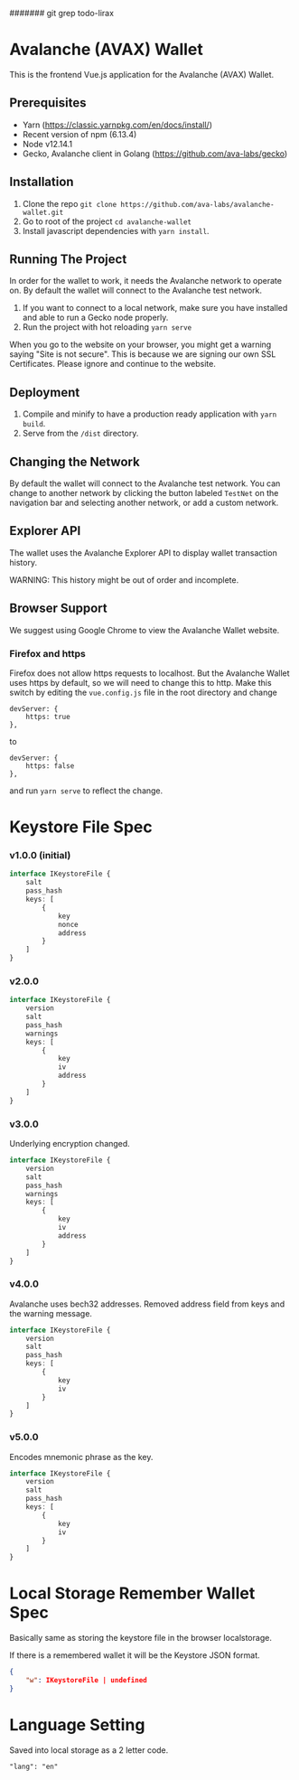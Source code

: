 ####### git grep todo-lirax

# Avalanche (AVAX) Wallet

This is the frontend Vue.js application for the Avalanche (AVAX) Wallet.

## Prerequisites

-   Yarn (https://classic.yarnpkg.com/en/docs/install/)
-   Recent version of npm (6.13.4)
-   Node v12.14.1
-   Gecko, Avalanche client in Golang (https://github.com/ava-labs/gecko)

## Installation

1. Clone the repo `git clone https://github.com/ava-labs/avalanche-wallet.git`
2. Go to root of the project `cd avalanche-wallet`
3. Install javascript dependencies with `yarn install`.

## Running The Project

In order for the wallet to work, it needs the Avalanche network to operate on. By default the wallet will connect to the Avalanche test network.

1. If you want to connect to a local network, make sure you have installed and able to run a Gecko node properly.
2. Run the project with hot reloading `yarn serve`

When you go to the website on your browser, you might get a warning saying
"Site is not secure". This is because we are signing our own SSL Certificates. Please ignore and continue to the website.

## Deployment

1.  Compile and minify to have a production ready application with `yarn build`.
2.  Serve from the `/dist` directory.

## Changing the Network

By default the wallet will connect to the Avalanche test network. You can change to another network by clicking the button labeled `TestNet` on the navigation bar and selecting another network, or add a custom network.

## Explorer API

The wallet uses the Avalanche Explorer API to display wallet transaction history.

WARNING: This history might be out of order and incomplete.

## Browser Support

We suggest using Google Chrome to view the Avalanche Wallet website.

### Firefox and https

Firefox does not allow https requests to localhost. But the Avalanche Wallet uses https by default, so we will need to change this to http. Make this switch by editing the `vue.config.js` file in the root directory and change

```
devServer: {
    https: true
},
```

to

```
devServer: {
    https: false
},
```

and run `yarn serve` to reflect the change.

# Keystore File Spec

### v1.0.0 (initial)

```typescript
interface IKeystoreFile {
    salt
    pass_hash
    keys: [
        {
            key
            nonce
            address
        }
    ]
}
```

### v2.0.0

```typescript
interface IKeystoreFile {
    version
    salt
    pass_hash
    warnings
    keys: [
        {
            key
            iv
            address
        }
    ]
}
```

### v3.0.0

Underlying encryption changed.

```typescript
interface IKeystoreFile {
    version
    salt
    pass_hash
    warnings
    keys: [
        {
            key
            iv
            address
        }
    ]
}
```

### v4.0.0

Avalanche uses bech32 addresses. Removed address field from keys and the warning message.

```typescript
interface IKeystoreFile {
    version
    salt
    pass_hash
    keys: [
        {
            key
            iv
        }
    ]
}
```

### v5.0.0

Encodes mnemonic phrase as the key.

```typescript
interface IKeystoreFile {
    version
    salt
    pass_hash
    keys: [
        {
            key
            iv
        }
    ]
}
```

# Local Storage Remember Wallet Spec

Basically same as storing the keystore file in the browser localstorage.

If there is a remembered wallet it will be the Keystore JSON format.

```json
{
    "w": IKeystoreFile | undefined
}
```

# Language Setting

Saved into local storage as a 2 letter code.

```
"lang": "en"
```
